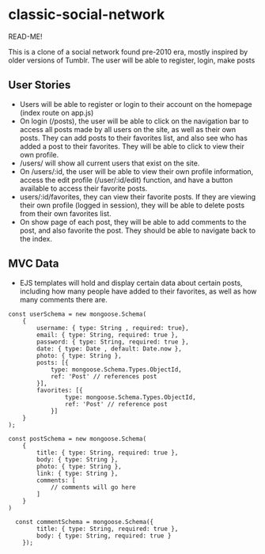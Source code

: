 # classic-social-network
READ-ME!

This is a clone of a social network found pre-2010 era, mostly inspired by older versions of Tumblr. The user will be able to register, login, make posts

## User Stories
* Users will be able to register or login to their account on the homepage (index route on app.js)
* On login (/posts), the user will be able to click on the navigation bar to access all posts made by all users on the site, as well as their own posts. They can add posts to their favorites list, and also see who has added a post to their favorites. They will be able to click to view their own profile. 
* /users/ will show all current users that exist on the site.
* On /users/:id, the user will be able to view their own profile information, access the edit profile (/user/:id/edit) function, and have a button available to access their favorite posts.
* users/:id/favorites, they can view their favorite posts. If they are viewing their own profile (logged in session), they will be able to delete posts from their own favorites list.
* On show page of each post, they will be able to add comments to the post, and also favorite the post. They should be able to navigate back to the index.

## MVC Data
* EJS templates will hold and display certain data about certain posts, including how many people have added to their favorites, as well as how many comments there are.

```
const userSchema = new mongoose.Schema(
    {
        username: { type: String , required: true},
        email: { type: String, required: true },
        password: { type: String, required: true },
        date: { type: Date , default: Date.now },
        photo: { type: String },
        posts: [{ 
            type: mongoose.Schema.Types.ObjectId,
            ref: 'Post' // references post
        }],
        favorites: [{ 
                type: mongoose.Schema.Types.ObjectId,
                ref: 'Post' // reference post 
            }]
    }
);
```

```
const postSchema = new mongoose.Schema(
    {
        title: { type: String, required: true },
        body: { type: String },
        photo: { type: String },
        link: { type: String },
        comments: [
            // comments will go here
        ]
    }
)
```

```
  const commentSchema = mongoose.Schema({
        title: { type: String, required: true },
        body: { type: String, required: true }
    });
```